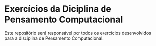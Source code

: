 # Exercícios da Diciplina de Pensamento Computacional

Este repositório será responsável por todos os exercícios desenvolvidos para a disciplina de Pensamento Computacional.
